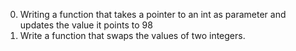 0. Writing a function that takes a pointer to an int as parameter and updates the value it points to 98
1. Write a function that swaps the values of two integers.
